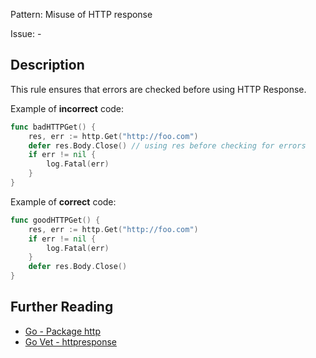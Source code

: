 Pattern: Misuse of HTTP response

Issue: -

## Description

This rule ensures that errors are checked before using HTTP Response.


Example of **incorrect** code:

```go
func badHTTPGet() {
	res, err := http.Get("http://foo.com")
	defer res.Body.Close() // using res before checking for errors
	if err != nil {
		log.Fatal(err)
	}
}
```

Example of **correct** code:

```go
func goodHTTPGet() {
	res, err := http.Get("http://foo.com")
	if err != nil {
		log.Fatal(err)
	}
	defer res.Body.Close()
}
```

## Further Reading

* [Go - Package http](https://golang.org/pkg/net/http/)
* [Go Vet - httpresponse](https://golang.org/cmd/vet/#hdr-HTTP_responses_used_incorrectly)
